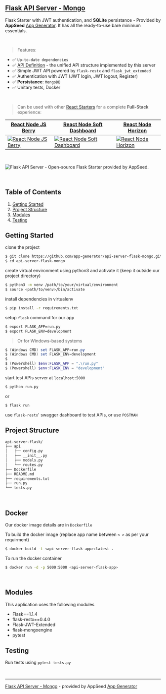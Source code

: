 ## [Flask API Server - Mongo](https://github.com/app-generator/api-server-flask-mongo)

Flask Starter with JWT authentication, and **SQLite** persistance - Provided by **AppSeed** [App Generator](https://appseed.us/app-generator).
It has all the ready-to-use bare minimum essentials.

<br />

> Features:

- ✅ `Up-to-date dependencies` 
- ✅ [API Definition](https://docs.appseed.us/boilerplate-code/api-unified-definition) - the unified API structure implemented by this server
- ✅ Simple JWT API powered by `flask-restx` and `flask_jwt_extended`
- ✅ Authentication with JWT (JWT login, JWT logout, Register)
- ✅ **Persistance**:  `MongoDB`
- ✅ Unitary tests, Docker

<br />

> Can be used with other [React Starters](https://appseed.us/apps/react) for a complete **Full-Stack** experience:

| [React Node JS Berry](https://appseed.us/product/berry-dashboard/api-server-nodejs/react/) | [React Node Soft Dashboard](https://appseed.us/product/soft-ui-dashboard/api-server-nodejs/react/) | [React Node Horizon](https://appseed.us/product/horizon-ui/api-server-nodejs/) |
| --- | --- | --- |
| [![React Node JS Berry](https://user-images.githubusercontent.com/51070104/176936514-f1bccb21-bafe-4b43-9e4c-b6fe0ec9511d.png)](https://appseed.us/product/berry-dashboard/api-server-nodejs/react/) | [![React Node Soft Dashboard](https://user-images.githubusercontent.com/51070104/176936814-74386559-4e05-43d5-b9a4-8f70ce96a610.png)](https://appseed.us/product/soft-ui-dashboard/api-server-nodejs/react/) | [![React Node Horizon](https://user-images.githubusercontent.com/51070104/174428337-181e6dea-0ad9-4fe1-a35f-25e5fa656a9d.png)](https://appseed.us/product/horizon-ui/api-server-nodejs/)

<br />

![Flask API Server - Open-source Flask Starter provided by AppSeed.](https://user-images.githubusercontent.com/51070104/126349643-264d4cf4-6d0b-4c24-8185-adf69409fa4e.png)

<br />

## Table of Contents

1. [Getting Started](#getting-started)
2. [Project Structure](#project-structure)
3. [Modules](#modules)
4. [Testing](#testing)


## Getting Started

clone the project

```bash
$ git clone https://github.com/app-generator/api-server-flask-mongo.git
$ cd api-server-flask-mongo
```

create virtual environment using python3 and activate it (keep it outside our project directory)

```bash
$ python3 -m venv /path/to/your/virtual/environment
$ source <path/to/venv>/bin/activate
```

install dependencies in virtualenv

```bash
$ pip install -r requirements.txt
```

setup `flask` command for our app

```bash
$ export FLASK_APP=run.py
$ export FLASK_ENV=development
```

> Or for Windows-based systems

```powershell
$ (Windows CMD) set FLASK_APP=run.py
$ (Windows CMD) set FLASK_ENV=development
$
$ (Powershell) $env:FLASK_APP = ".\run.py"
$ (Powershell) $env:FLASK_ENV = "development"
```

start test APIs server at `localhost:5000`

```bash
$ python run.py
```
or 
```bash
$ flask run
```

use `flask-restx`' swagger dashboard to test APIs, or use `POSTMAN`


## Project Structure

```bash
api-server-flask/
├── api
│   ├── config.py
│   ├── __init__.py
│   ├── models.py
│   └── routes.py
├── Dockerfile
├── README.md
├── requirements.txt
├── run.py
└── tests.py
```

<br />

## Docker

Our docker image details are in `Dockerfile`

To build the docker image (replace app name between `< >` as per your requirment)

```bash
$ docker build -t <api-server-flask-app>:latest .
```

To run the docker container

```bash
$ docker run -d -p 5000:5000 <api-server-flask-app>
```

<br />

## Modules

This application uses the following modules

 - Flask==1.1.4
 - flask-restx==0.4.0
 - Flask-JWT-Extended
 - flask-mongoengine
 - pytest

## Testing

Run tests using `pytest tests.py`

<br />

---
[Flask API Server - Mongo](https://github.com/app-generator/api-server-flask-mongo) - provided by AppSeed [App Generator](https://appseed.us)
